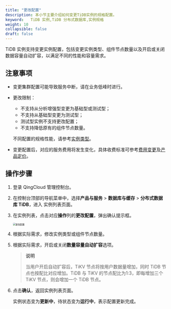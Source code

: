 ```yaml
---
title: "更改配置"
description: 本小节主要介绍如何变更TiDB实例的规格配置。 
keyword:   TiDB 实例,TiDB 分布式数据库,实例规格
weight: 10
collapsible: false
draft: false
---
```


TiDB 实例支持变更实例配置，包括变更实例类型、组件节点数量以及开启或关闭数据容量自动扩容，以满足不同的性能和容量需求。

## 注意事项

- 变更集群配置可能导致服务中断，请在业务低峰时进行。

- 更改限制：

  - 不支持从分析增强型变更为基础型或测试型；
  - 不支持从基础型变更为测试型；
  - 测试型实例不支持更改配置；
  - 不支持降低原有的组件节点数量。

  不同配置的规格性能，请参考[实例类型](../../../intro/instance_type/)。

- 变更配置后，对应的服务费用将发生变化，具体收费标准可参考[费用变更](../../../billing/bill_change/)及[产品定价](../../../billing/price_detail/)。

## 操作步骤

1. 登录 QingCloud 管理控制台。

2. 在控制台顶部的导航菜单中，选择**产品与服务** > **数据库与缓存** > **分布式数据库 TiDB**，进入 实例列表页面。

3. 在实例列表，点击对应**操作**列的**更改配置**，弹出确认提示框。

   <img src="../../../_images/mdy_configure.png" alt="更改配置" style="zoom:50%;" />

5. 根据实际需求，修改实例类型或组件节点数量。

5. 根据实际需求，开启或关闭**数量容量自动扩容**选项。

   > **说明**
   >
   > 当用户开启自动扩容后，TiKV 节点将按用户数据量增加，同时 TiDB 节点也按配比对应增加。TiDB 与 TiKV 的节点配比为1:3，即每增加三个TiKV 节点，则会增加一个 TiDB 节点。

6. 点击**确认**，返回实例列表页面。

   实例状态变为**更新中**，待状态变为**运行中**，表示配置更新完成。

